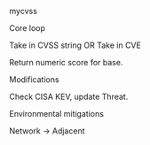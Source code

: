 mycvss

Core loop

Take in CVSS string
OR
Take in CVE

Return numeric score for base.


Modifications

Check CISA KEV, update Threat.

Environmental mitigations

Network -> Adjacent


